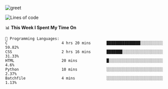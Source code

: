![greet](https://user-images.githubusercontent.com/44234583/146624354-9d461392-3676-4e7a-b12f-debc7319f53b.gif)

<!--START_SECTION:waka-->
![Lines of code](https://img.shields.io/badge/From%20Hello%20World%20I%27ve%20Written-391%20Thousand%20lines%20of%20code-blue)

📊 **This Week I Spent My Time On** 

```text
💬 Programming Languages: 
C                        4 hrs 20 mins       ███████████████░░░░░░░░░░   59.82% 
CSS                      2 hrs 16 mins       ███████░░░░░░░░░░░░░░░░░░   31.33% 
HTML                     20 mins             █░░░░░░░░░░░░░░░░░░░░░░░░   4.6% 
Python                   10 mins             ░░░░░░░░░░░░░░░░░░░░░░░░░   2.37% 
Batchfile                4 mins              ░░░░░░░░░░░░░░░░░░░░░░░░░   1.13%

```


<!--END_SECTION:waka-->
